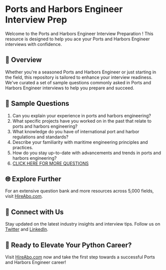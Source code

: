 # Ports and Harbors Engineer Interview Prep

Welcome to the Ports and Harbors Engineer Interview Preparation ! This resource is designed to help you ace your Ports and Harbors Engineer interviews with confidence.

## 🚀 Overview

Whether you're a seasoned Ports and Harbors Engineer or just starting in the field, this repository is tailored to enhance your interview readiness. We've curated a set of sample questions commonly asked in Ports and Harbors Engineer interviews to help you prepare and succeed.

## 📝 Sample Questions

1. Can you explain your experience in ports and harbors engineering?
2. What specific projects have you worked on in the past that relate to ports and harbors engineering?
3. What knowledge do you have of international port and harbor regulations and standards?
4. Describe your familiarity with maritime engineering principles and practices.
5. How do you stay up-to-date with advancements and trends in ports and harbors engineering?
6. [CLICK HERE FOR MORE QUESTIONS](https://hireabo.com/job/3_0_27/Ports%20and%20Harbors%20Engineer)

## 🌐 Explore Further

For an extensive question bank and more resources across 5,000 fields, visit [HireAbo.com](https://www.hireabo.com).

## 📱 Connect with Us

Stay updated on the latest industry insights and interview tips. Follow us on [Twitter](https://twitter.com/hireabo) and [LinkedIn](https://www.linkedin.com/in/hire-abo-3609972a8/).

## 🚀 Ready to Elevate Your Python Career?

Visit [HireAbo.com](https://www.hireabo.com) now and take the first step towards a successful Ports and Harbors Engineer career!